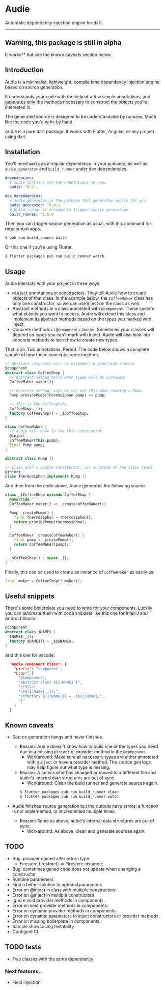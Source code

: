 
# Audie

Automatic dependency injection engine for dart.

----

## Warning, this package is still in alpha

It works** but see the known caveats section below.

## Introduction

Audie is a minimalist, lightweight, compile time dependency injection engine
based on source generation.

It understands your code with the help of a few simple annotations, and
generates only the methods necessary to construct the objects you're interested
in.

The generated source is designed to be understandable by humans. Much like the
code you'd write by hand.

Audie is a pure dart package. It works with Flutter, Angular, or any
project using dart.

## Installation

You'll need `audie` as a regular dependency in your pubspec, as well as
`audie_generator` and `build_runner` under dev dependencies.

```yaml
dependencies:
  # audie contains the two annotations we use.
  audie: ^0.0.1

dev_dependencies:
  # audie_generator is the package that generates source for you.
  audie_generator: ^0.0.1
  # build_runner is neeeded to trigger source generation.
  build_runner: ^1.0.0
```

Then you can trigger source generation as usual, with this command for regular
dart apps.

```sh
$ pub run build_runner build
```

Or this one if you're using Flutter.

```sh
$ flutter packages pub run build_runner watch
```

## Usage

Audie interacts with your project in three ways:

- `@inject` annotations in constructors. They tell Audie how to create
  objects of that class. In the example below, the `CoffeeMaker` class has only
one constructor, so we can use inject on the class as well.
- Abstract methods in a class annotated with `@component`. These specify what
  objects you want to access. Audie will extend this class and implement
its abstract methods based on the types you marked with inject.
- Concrete methods in `@component` classes. Sometimes your classes will depend
  on types you can't mark with inject. Audie will also look into concrete
methods to learn how to create new types.

That is all. Two annotations. Period. The code below shows a complete sample of
how these concepts come together.

```dart
// Abstract component will be extended in generated sources.
@component
abstract class CoffeeShop {
  // Abstract method tells what types will be surfaced.
  CoffeeMaker maker();

  // Concrete method, says we can use this when needing a Pump.
  Pump providePump(Thermosiphon pump) => pump;

  // This is the boilerplate.
  CoffeeShop._();
  factory CoffeeShop() = _$CoffeeShop;
}

class CoffeeMaker {
  // Audie will know to use this constructor.
  @inject
  CoffeeMaker(this.pump);
  final Pump pump;
}

abstract class Pump {}

// Class with a single constructor, can annotate at the class level.
@inject
class Thermosiphon implements Pump {}
```

And then from the code above, Audie generates the following source.

```dart
class _$CoffeeShop extends CoffeeShop {
  @override
  CoffeeMaker maker() => _createCoffeeMaker();

  Pump _createPump() {
    final thermosiphon = Thermosiphon();
    return providePump(thermosiphon);
  }

  CoffeeMaker _createCoffeeMaker() {
    final pump = _createPump();
    return CoffeeMaker(pump);
  }

  _$CoffeeShop() : super._();
}
```

Finally, this can be used to create an instance of `CoffeeMaker` as easily as:

```dart
final maker = CoffeeShop().maker();
```

## Useful snippets

There's some boilerplate you need to write for your components. Luckily you can automate
them with code snippets like this one for IntelliJ and Android Studio:

```dart
@component
abstract class $NAME$ {
  $NAME$._();
  factory $NAME$() = _$$$NAME$;
}
```

And this one for vscode:

```json
  "Audie component class": {
    "prefix": "component",
    "body": [
      "@component",
      "abstract class ${1:Name} {",
      "\t$2\n",
      "\t${1:Name}._();",
      "\tfactory ${1:Name}() = _$${1:Name};",
      "}"
    ]
  }
```

## Known caveats

- Source generation hangs and never finishes.
  - Reason: Audie doesn't know how to build one of the types you need due
    to a missing `@inject` or provider method in the `@component`.
    - Workaround: Make sure all necessary types are either annotated with
    `@inject` or have a provider method. The source gen logs may help figure
    out what type is missing.
  - Reason: A constructor has changed or moved to a different file and audie's
  internal data structures are out of sync.
    - Workaround: Clean the build runner and generate sources again.
    ```sh
    $ flutter packages pub run build_runner clean
    $ flutter packages pub run build_runner watch
    ```

- Audie finishes source generation but the outputs have errors: a function is
  not implemented, or implemented multiple times.
  - Reason: Same as above, audie's internal data structures are out of sync.
    - Workaround: As above, clean and generate sources again.

## TODO

- Bug: provider named after return type
  - Firestore firestore() => Firestore.instance;
- Bug: sometimes gened code does not update when changing a constructor
- Runtime parameters
- Find a better solution to optional parameters
- Error on @inject in class with multiple constructors
- Error on @inject in multiple constructors
- Ignore void provider methods in components.
- Error on void provider methods in components.
- Error on dynamic provider methods in components.
- Error on dynamic parameters to inject constructors or provider methods.
- Error on missing boilerplate in components.
- Sample showcasing testability.
- Configure CI.

## TODO tests

- Two classes with the same dependency

### Next features..
- Field injection

